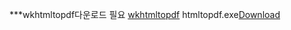 ***wkhtmltopdf다운로드 필요
[wkhtmltopdf](https://wkhtmltopdf.org/downloads.html)
htmltopdf.exe[Download](https://github.com/rhd3/htmltopdf/blob/main/dist/htmltopdf.exe)
